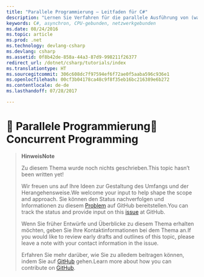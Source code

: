 ```yaml
---
title: "Parallele Programmierung – Leitfaden für C#"
description: "Lernen Sie Verfahren für die parallele Ausführung von (wahrscheinlich CPU-gebundenen) Aufgaben kennen."
keywords: C#, asynchron, CPU-gebunden, netzwerkgebunden
ms.date: 08/24/2016
ms.topic: article
ms.prod: .net
ms.technology: devlang-csharp
ms.devlang: csharp
ms.assetid: 0f8b42de-858a-44a3-87d9-998211f26377
redirect_url: /dotnet/csharp/tutorials/index
ms.translationtype: HT
ms.sourcegitcommit: 306c608dc7f97594ef6f72ae0f5aaba596c936e1
ms.openlocfilehash: 00cf3b04178ca48c9f8f35eb16bc216389e6b272
ms.contentlocale: de-de
ms.lasthandoff: 07/28/2017

---
```


# <a name="-concurrent-programming"></a><span data-ttu-id="339f9-104">🔧 Parallele Programmierung</span><span class="sxs-lookup"><span data-stu-id="339f9-104">🔧 Concurrent Programming</span></span>

> <span data-ttu-id="339f9-105">**Hinweis**</span><span class="sxs-lookup"><span data-stu-id="339f9-105">**Note**</span></span>
> 
> <span data-ttu-id="339f9-106">Zu diesem Thema wurde noch nichts geschrieben.</span><span class="sxs-lookup"><span data-stu-id="339f9-106">This topic hasn’t been written yet!</span></span> 
>
> <span data-ttu-id="339f9-107">Wir freuen uns auf Ihre Ideen zur Gestaltung des Umfangs und der Herangehensweise.</span><span class="sxs-lookup"><span data-stu-id="339f9-107">We welcome your input to help shape the scope and approach.</span></span> <span data-ttu-id="339f9-108">Sie können den Status nachverfolgen und Informationen zu diesem [Problem](https://github.com/dotnet/docs/issues/953) auf GitHub bereitstellen.</span><span class="sxs-lookup"><span data-stu-id="339f9-108">You can track the status and provide input on this [issue](https://github.com/dotnet/docs/issues/953) at GitHub.</span></span>
> 
> <span data-ttu-id="339f9-109">Wenn Sie früher Entwürfe und Überblicke zu diesem Thema erhalten möchten, geben Sie Ihre Kontaktinformationen bei dem Thema an.</span><span class="sxs-lookup"><span data-stu-id="339f9-109">If you would like to review early drafts and outlines of this topic, please leave a note with your contact information in the issue.</span></span>
>
> <span data-ttu-id="339f9-110">Erfahren Sie mehr darüber, wie Sie zu alledem beitragen können, indem Sie auf [GitHub](https://github.com/dotnet/docs/blob/master/CONTRIBUTING.md) gehen.</span><span class="sxs-lookup"><span data-stu-id="339f9-110">Learn more about how you can contribute on [GitHub](https://github.com/dotnet/docs/blob/master/CONTRIBUTING.md).</span></span>
>

